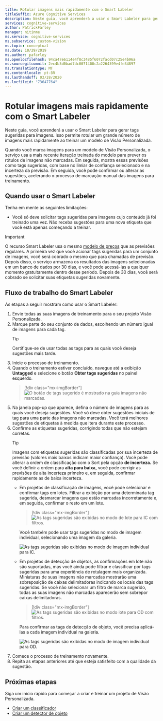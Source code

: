 ```yaml
---
title: Rotular imagens mais rapidamente com o Smart Labeler
titleSuffix: Azure Cognitive Services
description: Neste guia, você aprenderá a usar o Smart Labeler para gerar tags sugeridas para imagens. Isso permite rotular um grande número de imagens mais rapidamente ao treinar um modelo de Visão Personalizada.
services: cognitive-services
author: PatrickFarley
manager: nitinme
ms.service: cognitive-services
ms.subservice: custom-vision
ms.topic: conceptual
ms.date: 10/29/2019
ms.author: pafarley
ms.openlocfilehash: 94ca47e6114e4f8c3485f6072facd07c25e4b96a
ms.sourcegitcommit: 2ec4b3d0bad7dc0071400c2a2264399e4fe34897
ms.translationtype: MT
ms.contentlocale: pt-BR
ms.lasthandoff: 03/28/2020
ms.locfileid: "73647764"
---
```

# <a name="label-images-faster-with-smart-labeler"></a>Rotular imagens mais rapidamente com o Smart Labeler

Neste guia, você aprenderá a usar o Smart Labeler para gerar tags sugeridas para imagens. Isso permite rotular um grande número de imagens mais rapidamente ao treinar um modelo de Visão Personalizada.

Quando você marca imagens para um modelo de Visão Personalizada, o serviço usa a mais recente iteração treinada do modelo para prever os rótulos de imagens não marcadas. Em seguida, mostra essas previsões como tags sugeridas, com base no limiar de confiança selecionado e na incerteza da previsão. Em seguida, você pode confirmar ou alterar as sugestões, acelerando o processo de marcação manual das imagens para treinamento.

## <a name="when-to-use-smart-labeler"></a>Quando usar o Smart Labeler

Tenha em mente as seguintes limitações:

* Você só deve solicitar tags sugeridas para imagens cujo conteúdo já foi treinado uma vez. Não receba sugestões para uma nova etiqueta que você está apenas começando a treinar.

> [!IMPORTANT]
> O recurso Smart Labeler usa o mesmo [modelo de preços](https://azure.microsoft.com/pricing/details/cognitive-services/custom-vision-service/) que as previsões regulares. A primeira vez que você acionar tags sugeridas para um conjunto de imagens, você será cobrado o mesmo que para chamadas de previsão. Depois disso, o serviço armazena os resultados das imagens selecionadas em um banco de dados por 30 dias, e você pode acessá-las a qualquer momento gratuitamente dentro desse período. Depois de 30 dias, você será cobrado se solicitar suas etiquetas sugeridas novamente.

## <a name="smart-labeler-workflow"></a>Fluxo de trabalho do Smart Labeler

As etapas a seguir mostram como usar o Smart Labeler:

1. Envie todas as suas imagens de treinamento para o seu projeto Visão Personalizada.
1. Marque parte do seu conjunto de dados, escolhendo um número igual de imagens para cada tag.
    > [!TIP]
    > Certifique-se de usar todas as tags para as quais você deseja sugestões mais tarde.
1. Inicie o processo de treinamento.
1. Quando o treinamento estiver concluído, navegue até a exibição **Untagged** e selecione o botão **Obter tags sugeridas** no painel esquerdo.
    > [!div class="mx-imgBorder"]
    > ![O botão de tags sugerido é mostrado na guia imagens não marcadas.](./media/suggested-tags/suggested-tags-button.png)
1. Na janela pop-up que aparece, defina o número de imagens para as quais você deseja sugestões. Você só deve obter sugestões iniciais de tag para uma parte das imagens não marcadas. Você terá melhores sugestões de etiquetas à medida que itera durante este processo.
1. Confirme as etiquetas sugeridas, corrigindo todas que não estejam corretas.
    > [!TIP]
    > Imagens com etiquetas sugeridas são classificadas por sua incerteza de previsão (valores mais baixos indicam maior confiança). Você pode alterar a ordem de classificação com o Sort pela opção **de incerteza.** Se você definir a ordem para **alta para baixa,** você pode corrigir as previsões de alta incerteza primeiro e, em seguida, confirmar rapidamente as de baixa incerteza.
    * Em projetos de classificação de imagens, você pode selecionar e confirmar tags em lotes. Filtrar a exibição por uma determinada tag sugerida, desmarcar imagens que estão marcadas incorretamente e, em seguida, confirmar o resto em um lote.
        > [!div class="mx-imgBorder"]
        > ![As tags sugeridas são exibidas no modo de lote para IC com filtros.](./media/suggested-tags/ic-batch-mode.png)

        Você também pode usar tags sugeridas no modo de imagem individual, selecionando uma imagem da galeria.

        ![As tags sugeridas são exibidas no modo de imagem individual para IC.](./media/suggested-tags/ic-individual-image-mode.png)
    * Em projetos de detecção de objetos, as confirmações em lote não são suportadas, mas você ainda pode filtrar e classificar por tags sugeridas para uma experiência de rotulagem mais organizada. Miniaturas de suas imagens não marcadas mostrarão uma sobreposição de caixas delimitadoras indicando os locais das tags sugeridas. Se você não selecionar um filtro de marca sugerido, todas as suas imagens não marcadas aparecerão sem sobrepor caixas delimitadoras.
        > [!div class="mx-imgBorder"]
        > ![As tags sugeridas são exibidas no modo lote para OD com filtros.](./media/suggested-tags/od-batch-mode.png)

        Para confirmar as tags de detecção de objeto, você precisa aplicá-las a cada imagem individual na galeria.

        ![As tags sugeridas são exibidas no modo de imagem individual para OD.](./media/suggested-tags/od-individual-image-mode.png)
1. Comece o processo de treinamento novamente.
1. Repita as etapas anteriores até que esteja satisfeito com a qualidade da sugestão.

## <a name="next-steps"></a>Próximas etapas

Siga um início rápido para começar a criar e treinar um projeto de Visão Personalizada.

* [Criar um classificador](getting-started-build-a-classifier.md)
* [Criar um detector de objeto](get-started-build-detector.md)